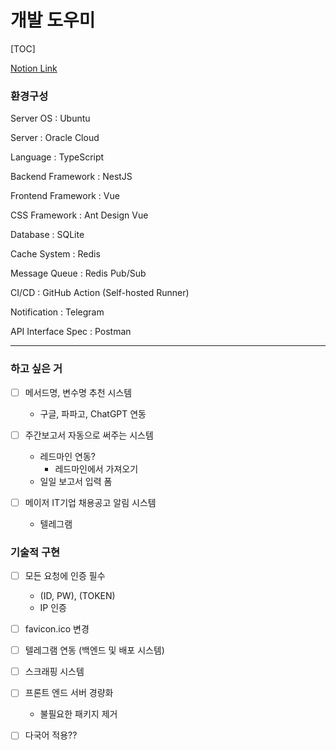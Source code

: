 # 개발 도우미

[TOC]

[Notion Link](https://www.notion.so/4d3b8c7aeb0b4b149da887c6dbdc609b)

### 환경구성

Server OS : Ubuntu

Server : Oracle Cloud

Language : TypeScript

Backend Framework : NestJS

Frontend Framework : Vue

CSS Framework : Ant Design Vue

Database : SQLite

Cache System : Redis

Message Queue : Redis Pub/Sub

CI/CD : GitHub Action (Self-hosted Runner)

Notification : Telegram

API Interface Spec : Postman

---

### 하고 싶은 거

- [ ] 메서드명, 변수명 추천 시스템

    - 구글, 파파고, ChatGPT 연동

- [ ] 주간보고서 자동으로 써주는 시스템

    - 레드마인 연동?
        - 레드마인에서 가져오기
    - 일일 보고서 입력 폼

- [ ] 메이저 IT기업 채용공고 알림 시스템

    - 텔레그램

### 기술적 구현

- [ ] 모든 요청에 인증 필수

    - (ID, PW), (TOKEN)
    - IP 인증

- [ ] favicon.ico 변경

- [ ] 텔레그램 연동 (백엔드 및 배포 시스템)

- [ ] 스크래핑 시스템

- [ ] 프론트 엔드 서버 경량화
    - 불필요한 패키지 제거

- [ ] 다국어 적용??